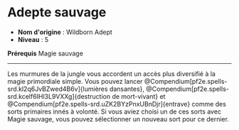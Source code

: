 # Adepte sauvage

 * **Nom d'origine** : Wildborn Adept
 * **Niveau** : 5


<p><span id="ctl00_MainContent_DetailedOutput"><strong>Prérequis</strong> Magie sauvage<br></span></p>
<hr>
<p>Les murmures de la jungle vous accordent un accès plus diversifié à la magie primordiale simple. Vous pouvez lancer @Compendium[pf2e.spells-srd.kl2q6JvBZwed4B6v]{lumières dansantes}, @Compendium[pf2e.spells-srd.kcelf6IHl3L9VXXg]{destruction de mort-vivant} et @Compendium[pf2e.spells-srd.uZK2BYzPnxUBnDjr]{entrave} comme des sorts primaires innés à volonté. Si vous aviez choisi un de ces sorts avec Magie sauvage, vous pouvez sélectionner un nouveau sort pour ce dernier.&nbsp;</p>